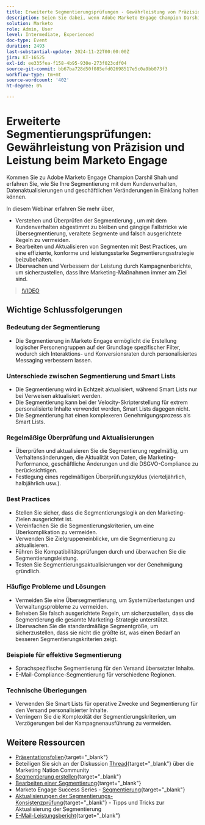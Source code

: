 ```yaml
---
title: Erweiterte Segmentierungsprüfungen - Gewährleistung von Präzision und Leistung beim Marketo Engage
description: Seien Sie dabei, wenn Adobe Marketo Engage Champion Darshil Shah erweiterte Segmentierungsprüfungen beherrscht, um Segmentierungsstrategien zu optimieren, Kundenverhaltensweisen anzupassen, die DSGVO-Compliance zu wahren und die Marketing-Leistung durch Best Practices und Echtzeit-Updates zu verbessern.
solution: Marketo
role: Admin, User
level: Intermediate, Experienced
doc-type: Event
duration: 2493
last-substantial-update: 2024-11-22T00:00:00Z
jira: KT-16525
exl-id: ee335fea-f158-4b95-930e-273f023cdf04
source-git-commit: bb67ba728d50f085efd02698517e5c0a9bb073f3
workflow-type: tm+mt
source-wordcount: '402'
ht-degree: 0%

---
```


# Erweiterte Segmentierungsprüfungen: Gewährleistung von Präzision und Leistung beim Marketo Engage

Kommen Sie zu Adobe Marketo Engage Champion Darshil Shah und erfahren Sie, wie Sie Ihre Segmentierung mit dem Kundenverhalten, Datenaktualisierungen und geschäftlichen Veränderungen in Einklang halten können.

In diesem Webinar erfahren Sie mehr über,

* Verstehen und Überprüfen der Segmentierung , um mit dem Kundenverhalten abgestimmt zu bleiben und gängige Fallstricke wie Übersegmentierung, veraltete Segmente und falsch ausgerichtete Regeln zu vermeiden.
* Bearbeiten und Aktualisieren von Segmenten mit Best Practices, um eine effiziente, konforme und leistungsstarke Segmentierungsstrategie beizubehalten.
* Überwachen und Verbessern der Leistung durch Kampagnenberichte, um sicherzustellen, dass Ihre Marketing-Maßnahmen immer am Ziel sind.

>[!VIDEO](https://video.tv.adobe.com/v/3439383/?learn=on&enablevpops)

## Wichtige Schlussfolgerungen

### Bedeutung der Segmentierung

* Die Segmentierung in Marketo Engage ermöglicht die Erstellung logischer Personengruppen auf der Grundlage spezifischer Filter, wodurch sich Interaktions- und Konversionsraten durch personalisiertes Messaging verbessern lassen.

### Unterschiede zwischen Segmentierung und Smart Lists

* Die Segmentierung wird in Echtzeit aktualisiert, während Smart Lists nur bei Verweisen aktualisiert werden.
* Die Segmentierung kann bei der Velocity-Skripterstellung für extrem personalisierte Inhalte verwendet werden, Smart Lists dagegen nicht.
* Die Segmentierung hat einen komplexeren Genehmigungsprozess als Smart Lists.

### Regelmäßige Überprüfung und Aktualisierungen

* Überprüfen und aktualisieren Sie die Segmentierung regelmäßig, um Verhaltensänderungen, die Aktualität von Daten, die Marketing-Performance, geschäftliche Änderungen und die DSGVO-Compliance zu berücksichtigen.
* Festlegung eines regelmäßigen Überprüfungszyklus (vierteljährlich, halbjährlich usw.).

### Best Practices

* Stellen Sie sicher, dass die Segmentierungslogik an den Marketing-Zielen ausgerichtet ist.
* Vereinfachen Sie die Segmentierungskriterien, um eine Überkomplikation zu vermeiden.
* Verwenden Sie Zielgruppeneinblicke, um die Segmentierung zu aktualisieren.
* Führen Sie Kompatibilitätsprüfungen durch und überwachen Sie die Segmentierungsleistung.
* Testen Sie Segmentierungsaktualisierungen vor der Genehmigung gründlich.

### Häufige Probleme und Lösungen

* Vermeiden Sie eine Übersegmentierung, um Systemüberlastungen und Verwaltungsprobleme zu vermeiden.
* Beheben Sie falsch ausgerichtete Regeln, um sicherzustellen, dass die Segmentierung die gesamte Marketing-Strategie unterstützt.
* Überwachen Sie die standardmäßige Segmentgröße, um sicherzustellen, dass sie nicht die größte ist, was einen Bedarf an besseren Segmentierungskriterien zeigt.

### Beispiele für effektive Segmentierung

* Sprachspezifische Segmentierung für den Versand übersetzter Inhalte.
* E-Mail-Compliance-Segmentierung für verschiedene Regionen.

### Technische Überlegungen

* Verwenden Sie Smart Lists für operative Zwecke und Segmentierung für den Versand personalisierter Inhalte.
* Verringern Sie die Komplexität der Segmentierungskriterien, um Verzögerungen bei der Kampagnenausführung zu vermeiden.

## Weitere Ressourcen

* [Präsentationsfolien](https://engage.adobe.com/rs/360-KCI-804/images/AME_Learn%20From%20your%20peers%20Webinar_Advanced%20segmentation%20Audits.pdf?version=0){target="_blank"}
* Beteiligen Sie sich an der Diskussion [Thread](https://nation.marketo.com/t5/product-discussions/register-now-learn-from-your-peers-advanced-segmentation-audits/td-p/353460){target="_blank"} über die Marketing Nation Community
* [Segmentierung erstellen](https://experienceleague.adobe.com/en/docs/marketo/using/product-docs/personalization/segmentation-and-snippets/segmentation/create-a-segmentation){target="_blank"}
* [Bearbeiten einer Segmentierung](https://experienceleague.adobe.com/en/docs/marketo/using/product-docs/personalization/segmentation-and-snippets/segmentation/edit-a-segmentation){target="_blank"}
* Marketo Engage Success Series - [Segmentierung](https://nation.marketo.com/t5/product-blogs/marketo-success-series-segmentation/ba-p/304969){target="_blank"}
* [Aktualisierungen der Segmentierungs-Konsistenzprüfung](https://nation.marketo.com/t5/product-blogs/segmentation-health-check-updates-tips-and-tricks-for-keeping/ba-p/241963){target="_blank"} - Tipps und Tricks zur Aktualisierung der Segmentierung
* [E-Mail-Leistungsbericht](https://experienceleague.adobe.com/en/docs/marketo/using/product-docs/email-marketing/email-programs/email-program-data/email-performance-report){target="_blank"}
